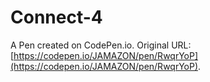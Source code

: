 # Connect-4

A Pen created on CodePen.io. Original URL: [https://codepen.io/JAMAZON/pen/RwqrYoP](https://codepen.io/JAMAZON/pen/RwqrYoP).

